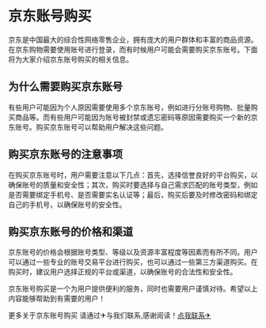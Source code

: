 # 京东账号购买

京东是中国最大的综合性网络零售企业，拥有庞大的用户群体和丰富的商品资源。在京东购物需要使用账号进行登录，而有时候用户可能会需要购买京东账号。下面将为大家介绍京东账号购买的相关信息。

## 为什么需要购买京东账号

有些用户可能因为个人原因需要使用多个京东账号，例如进行分账号购物、批量购买商品等。而有些用户可能因为账号被封禁或遗忘密码等原因需要购买一个新的京东账号。购买京东账号可以帮助用户解决这些问题。

## 购买京东账号的注意事项

在购买京东账号时，用户需要注意以下几点：首先，选择信誉良好的平台购买，以确保账号的质量和安全性；其次，购买时要选择与自己需求匹配的账号类型，例如是否需要绑定手机号、是否需要实名认证等；最后，购买后要及时修改密码和绑定自己的手机号，以确保账号的安全性。

## 购买京东账号的价格和渠道

京东账号的价格会根据账号类型、等级以及资源丰富程度等因素而有所不同。用户可以通过一些专业的账号交易平台进行购买，也可以通过一些第三方渠道购买。在购买时，建议用户选择正规的平台或渠道，以确保账号的合法性和安全性。

京东账号购买是一个为用户提供便利的服务，同时也需要用户谨慎对待。希望以上内容能够帮助到有需要的用户！

更多关于京东账号购买 请通过✈与我们联系,感谢阅读！[点我联系✈](https://faq.k02.cc)
